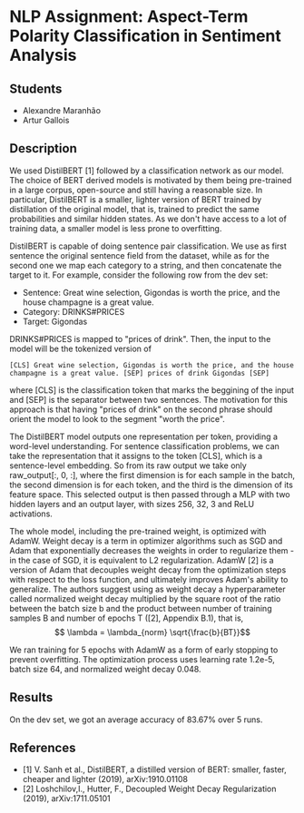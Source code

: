 # NLP Assignment: Aspect-Term Polarity Classification in Sentiment Analysis

## Students

- Alexandre Maranhão
- Artur Gallois

## Description

We used DistilBERT [1] followed by a classification network as our model. The choice of BERT derived models is motivated by them being pre-trained in a large corpus, open-source and still having a reasonable size. In particular, DistilBERT is a smaller, lighter version of BERT trained by distillation of the original model, that is, trained to predict the same probabilities and similar hidden states. As we don't have access to a lot of training data, a smaller model is less prone to overfitting.

DistilBERT is capable of doing sentence pair classification. We use as first sentence the original sentence field from the dataset, while as for the second one we map each category to a string, and then concatenate the target to it. For example, consider the following row from the dev set:

- Sentence: Great wine selection, Gigondas is worth the price, and the house champagne is a great value.
- Category: DRINKS#PRICES
- Target: Gigondas

DRINKS#PRICES is mapped to "prices of drink". Then, the input to the model will be the tokenized version of

```
[CLS] Great wine selection, Gigondas is worth the price, and the house champagne is a great value. [SEP] prices of drink Gigondas [SEP]
```

where [CLS] is the classification token that marks the beggining of the input and [SEP] is the separator between two sentences. The motivation for this approach is that having "prices of drink" on the second phrase should orient the model to look to the segment "worth the price".

The DistilBERT model outputs one representation per token, providing a word-level understanding. For sentence classification problems, we can take the representation that it assigns to the token [CLS], which is a sentence-level embedding. So from its raw output we take only raw_output[:, 0, :], where the first dimension is for each sample in the batch, the second dimension is for each token, and the third is the dimension of its feature space. This selected output is then passed through a MLP with two hidden layers and an output layer, with sizes 256, 32, 3 and ReLU activations. 

The whole model, including the pre-trained weight, is optimized with AdamW. Weight decay is a term in optimizer algorithms such as SGD and Adam that exponentially decreases the weights in order to regularize them - in the case of SGD, it is equivalent to L2 regularization. AdamW [2] is a version of Adam that decouples weight decay from the optimization steps with respect to the loss function, and ultimately improves Adam's ability to generalize. The authors suggest using as weight decay a hyperparameter called normalized weight decay multiplied by the square root of the ratio between the batch size b and the product between number of training samples B and number of epochs T ([2], Appendix B.1), that is,
$$ \lambda = \lambda_{norm} \sqrt{\frac{b}{BT}}$$

We ran training for 5 epochs with AdamW as a form of early stopping to prevent overfitting. The optimization process uses learning rate 1.2e-5, batch size 64, and normalized weight decay 0.048.

## Results

On the dev set, we got an average accuracy of 83.67% over 5 runs.

## References 

- [1] V. Sanh et al., DistilBERT, a distilled version of BERT: smaller, faster, cheaper and lighter (2019), arXiv:1910.01108
- [2] Loshchilov,I., Hutter, F., Decoupled Weight Decay Regularization (2019), arXiv:1711.05101